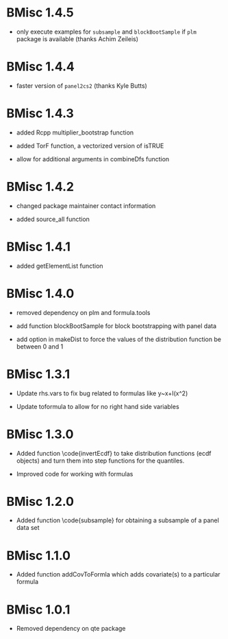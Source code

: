 # BMisc 1.4.5
  
  * only execute examples for `subsample` and `blockBootSample` if `plm` package is available (thanks Achim Zeileis)

# BMisc 1.4.4
  
  * faster version of `panel2cs2` (thanks Kyle Butts)

# BMisc 1.4.3

  * added Rcpp multiplier_bootstrap function

  * added TorF function, a vectorized version of isTRUE

  * allow for additional arguments in combineDfs function

# BMisc 1.4.2

  * changed package maintainer contact information
  
  * added source_all function

# BMisc 1.4.1

  * added getElementList function

# BMisc 1.4.0

  * removed dependency on plm and formula.tools
  
  * add function blockBootSample for block bootstrapping with panel data

  * add option in makeDist to force the values of the distribution function be between 0 and 1

# BMisc 1.3.1

  * Update rhs.vars to fix bug related to formulas like y~x+I(x^2)

  * Update toformula to allow for no right hand side variables
  
# BMisc 1.3.0

 * Added function \code{invertEcdf} to take distribution functions (ecdf objects) and turn them into step functions for the quantiles.

 * Improved code for working with formulas
 
# BMisc 1.2.0

 * Added function \code{subsample} for obtaining a subsample of a panel data set

# BMisc 1.1.0

 * Added function addCovToFormla which adds covariate(s) to a particular formula

# BMisc 1.0.1

 * Removed dependency on qte package
